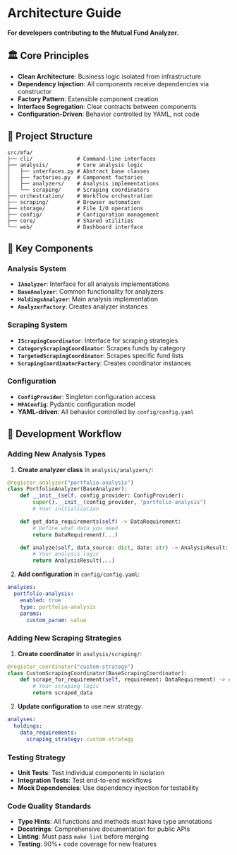 # Architecture Guide

**For developers contributing to the Mutual Fund Analyzer.**

## 🏛️ Core Principles

- **Clean Architecture**: Business logic isolated from infrastructure
- **Dependency Injection**: All components receive dependencies via constructor
- **Factory Pattern**: Extensible component creation
- **Interface Segregation**: Clear contracts between components
- **Configuration-Driven**: Behavior controlled by YAML, not code

## 📁 Project Structure

```
src/mfa/
├── cli/              # Command-line interfaces
├── analysis/         # Core analysis logic
│   ├── interfaces.py # Abstract base classes
│   ├── factories.py  # Component factories
│   ├── analyzers/    # Analysis implementations
│   └── scraping/     # Scraping coordinators
├── orchestration/    # Workflow orchestration
├── scraping/         # Browser automation
├── storage/          # File I/O operations
├── config/           # Configuration management
├── core/             # Shared utilities
└── web/              # Dashboard interface
```

## 🔧 Key Components

### Analysis System
- **`IAnalyzer`**: Interface for all analysis implementations
- **`BaseAnalyzer`**: Common functionality for analyzers
- **`HoldingsAnalyzer`**: Main analysis implementation
- **`AnalyzerFactory`**: Creates analyzer instances

### Scraping System
- **`IScrapingCoordinator`**: Interface for scraping strategies
- **`CategoryScrapingCoordinator`**: Scrapes funds by category
- **`TargetedScrapingCoordinator`**: Scrapes specific fund lists
- **`ScrapingCoordinatorFactory`**: Creates coordinator instances

### Configuration
- **`ConfigProvider`**: Singleton configuration access
- **`MFAConfig`**: Pydantic configuration model
- **YAML-driven**: All behavior controlled by `config/config.yaml`

## 🚀 Development Workflow

### Adding New Analysis Types

1. **Create analyzer class** in `analysis/analyzers/`:
```python
@register_analyzer("portfolio-analysis")
class PortfolioAnalyzer(BaseAnalyzer):
    def __init__(self, config_provider: ConfigProvider):
        super().__init__(config_provider, "portfolio-analysis")
        # Your initialization

    def get_data_requirements(self) -> DataRequirement:
        # Define what data you need
        return DataRequirement(...)

    def analyze(self, data_source: dict, date: str) -> AnalysisResult:
        # Your analysis logic
        return AnalysisResult(...)
```

2. **Add configuration** in `config/config.yaml`:
```yaml
analyses:
  portfolio-analysis:
    enabled: true
    type: portfolio-analysis
    params:
      custom_param: value
```

### Adding New Scraping Strategies

1. **Create coordinator** in `analysis/scraping/`:
```python
@register_coordinator("custom-strategy")
class CustomScrapingCoordinator(BaseScrapingCoordinator):
    def scrape_for_requirement(self, requirement: DataRequirement) -> dict:
        # Your scraping logic
        return scraped_data
```

2. **Update configuration** to use new strategy:
```yaml
analyses:
  holdings:
    data_requirements:
      scraping_strategy: custom-strategy
```

### Testing Strategy

- **Unit Tests**: Test individual components in isolation
- **Integration Tests**: Test end-to-end workflows
- **Mock Dependencies**: Use dependency injection for testability

### Code Quality Standards

- **Type Hints**: All functions and methods must have type annotations
- **Docstrings**: Comprehensive documentation for public APIs
- **Linting**: Must pass `make lint` before merging
- **Testing**: 90%+ code coverage for new features
